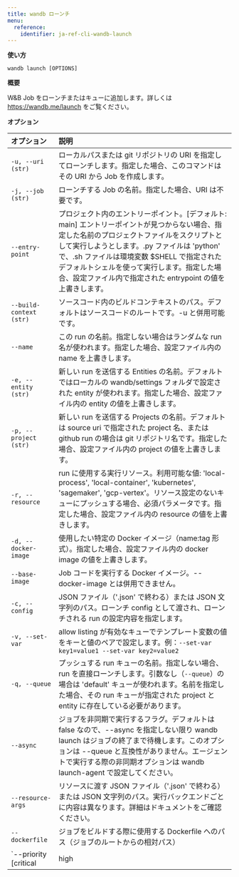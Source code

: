 ```yaml
---
title: wandb ローンチ
menu:
  reference:
    identifier: ja-ref-cli-wandb-launch
---
```


**使い方**

`wandb launch [OPTIONS]`

**概要**

W&B Job をローンチまたはキューに追加します。詳しくは https://wandb.me/launch をご覧ください。

**オプション**

| **オプション** | **説明** |
| :--- | :--- |
| `-u, --uri (str)` | ローカルパスまたは git リポジトリの URI を指定してローンチします。指定した場合、このコマンドはその URI から Job を作成します。 |
| `-j, --job (str)` | ローンチする Job の名前。指定した場合、URI は不要です。 |
| `--entry-point` | プロジェクト内のエントリーポイント。[デフォルト: main] エントリーポイントが見つからない場合、指定した名前のプロジェクトファイルをスクリプトとして実行しようとします。.py ファイルは 'python' で、.sh ファイルは環境変数 $SHELL で指定されたデフォルトシェルを使って実行します。指定した場合、設定ファイル内で指定された entrypoint の値を上書きします。 |
| `--build-context (str)` | ソースコード内のビルドコンテキストのパス。デフォルトはソースコードのルートです。-u と併用可能です。 |
| `--name` | この run の名前。指定しない場合はランダムな run 名が使われます。指定した場合、設定ファイル内の name を上書きします。 |
| `-e, --entity (str)` | 新しい run を送信する Entities の名前。デフォルトではローカルの wandb/settings フォルダで設定された entity が使われます。指定した場合、設定ファイル内の entity の値を上書きします。 |
| `-p, --project (str)` | 新しい run を送信する Projects の名前。デフォルトは source uri で指定された project 名、または github run の場合は git リポジトリ名です。指定した場合、設定ファイル内の project の値を上書きします。 |
| `-r, --resource` | run に使用する実行リソース。利用可能な値: 'local-process', 'local-container', 'kubernetes', 'sagemaker', 'gcp-vertex'。リソース設定のないキューにプッシュする場合、必須パラメータです。指定した場合、設定ファイル内の resource の値を上書きします。 |
| `-d, --docker-image` | 使用したい特定の Docker イメージ（name:tag 形式）。指定した場合、設定ファイル内の docker image の値を上書きします。 |
| `--base-image` | Job コードを実行する Docker イメージ。--docker-image とは併用できません。 |
| `-c, --config` | JSON ファイル（'.json' で終わる）または JSON 文字列のパス。ローンチ config として渡され、ローンチされる run の設定内容を指定します。 |
| `-v, --set-var` | allow listing が有効なキューでテンプレート変数の値をキーと値のペアで設定します。例：`--set-var key1=value1 --set-var key2=value2` |
| `-q, --queue` | プッシュする run キューの名前。指定しない場合、run を直接ローンチします。引数なし（`--queue`）の場合は 'default' キューが使われます。名前を指定した場合、その run キューが指定された project と entity に存在している必要があります。 |
| `--async` | ジョブを非同期で実行するフラグ。デフォルトは false なので、--async を指定しない限り wandb launch はジョブの終了まで待機します。このオプションは --queue と互換性がありません。エージェントで実行する際の非同期オプションは wandb launch-agent で設定してください。 |
| `--resource-args` | リソースに渡す JSON ファイル（'.json' で終わる）または JSON 文字列のパス。実行バックエンドごとに内容は異なります。詳細はドキュメントをご確認ください。 |
| `--dockerfile` | ジョブをビルドする際に使用する Dockerfile へのパス（ジョブのルートからの相対パス） |
| `--priority [critical|high|medium|low]` | --queue が指定されている場合、ジョブの優先度を設定します。優先度の高い Launch ジョブが先に実行されます。優先度は critical, high, medium, low の順です。 |